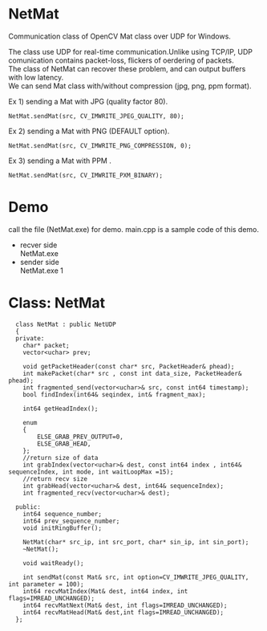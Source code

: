NetMat
======

Communication class of OpenCV Mat class  over UDP for Windows.

The class use UDP for real-time communication.Unlike using TCP/IP, UDP comunication contains packet-loss, flickers of oerdering of packets.  
The class of NetMat can recover these problem, and can output buffers with low latency.  
We can send Mat class with/without compression (jpg, png, ppm format).  

Ex 1) sending a Mat with JPG (quality factor 80).  

    NetMat.sendMat(src, CV_IMWRITE_JPEG_QUALITY, 80);

Ex 2) sending a Mat with PNG (DEFAULT option).  

    NetMat.sendMat(src, CV_IMWRITE_PNG_COMPRESSION, 0);  
     
Ex 3) sending a Mat with PPM . 

    NetMat.sendMat(src, CV_IMWRITE_PXM_BINARY);  

Demo
====
call the file (NetMat.exe) for demo. main.cpp is a sample code of this demo.  
* recver side  
  NetMat.exe  
* sender side  
  NetMat.exe 1  
  
  
Class: NetMat 
=============
  

      class NetMat : public NetUDP
      {
      private:
      	char* packet;
      	vector<uchar> prev;
      
      	void getPacketHeader(const char* src, PacketHeader& phead);
      	int makePacket(char* src , const int data_size, PacketHeader& phead);
      	int fragmented_send(vector<uchar>& src, const int64 timestamp);
      	bool findIndex(int64& seqindex, int& fragment_max);
      
      	int64 getHeadIndex();
      
      	enum
      	{
      		ELSE_GRAB_PREV_OUTPUT=0,
      		ELSE_GRAB_HEAD,
      	};
      	//return size of data
      	int grabIndex(vector<uchar>& dest, const int64 index , int64& sequenceIndex, int mode, int waitLoopMax =15);
      	//return recv size
      	int grabHead(vector<uchar>& dest, int64& sequenceIndex);
      	int fragmented_recv(vector<uchar>& dest);
      
      public:
      	int64 sequence_number;
      	int64 prev_sequence_number;
      	void initRingBuffer();
      
      	NetMat(char* src_ip, int src_port, char* sin_ip, int sin_port);
      	~NetMat();
      
      	void waitReady();
      
      	int sendMat(const Mat& src, int option=CV_IMWRITE_JPEG_QUALITY, int parameter = 100);
      	int64 recvMatIndex(Mat& dest, int64 index, int flags=IMREAD_UNCHANGED);
      	int64 recvMatNext(Mat& dest, int flags=IMREAD_UNCHANGED);
      	int64 recvMatHead(Mat& dest,int flags=IMREAD_UNCHANGED);
      };
